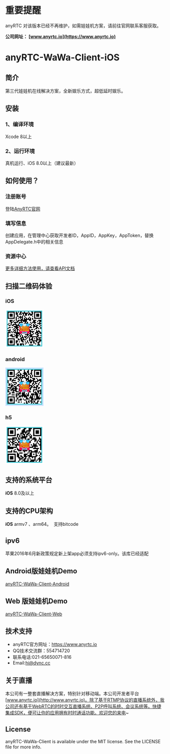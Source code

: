# 重要提醒
anyRTC 对该版本已经不再维护，如需娃娃机方案，请前往官网联系客服获取。

**公司网址： [www.anyrtc.io](https://www.anyrtc.io)**


# anyRTC-WaWa-Client-iOS

## 简介
第三代娃娃机在线解决方案，全新娱乐方式，超低延时娱乐。</br>

## 安装
### 1、编译环境
Xcode 8以上</br>

### 2、运行环境
真机运行、iOS 8.0以上（建议最新）


## 如何使用？

### 注册账号
登陆[AnyRTC官网](https://www.anyrtc.io/)

### 填写信息
创建应用，在管理中心获取开发者ID，AppID，AppKey，AppToken，替换AppDelegate.h中的相关信息

### 资源中心
[更多详细方法使用，请查看API文档](https://www.anyrtc.io/resoure)

## 扫描二维码体验

### iOS
![anyRTC_WaWaji_iOS](anyRTC_WaWaji_iOS.png)</br>
### android
![anyRTC_WaWaji_android](anyRTC_WaWaji_android.png)</br>
### h5
![anyRTC_WaWaji_h5](anyRTC_WaWaji_h5.png)</br>


## 支持的系统平台
**iOS** 8.0及以上

## 支持的CPU架构
**iOS** armv7 、arm64。  支持bitcode

## ipv6
苹果2016年6月新政策规定新上架app必须支持ipv6-only。该库已经适配

## Android版娃娃机Demo
[anyRTC-WaWa-Client-Android](https://github.com/AnyRTC/anyRTC-WaWa-Client-Android)

## Web 版娃娃机Demo
[anyRTC-WaWa-Client-Web](https://github.com/AnyRTC/anyRTC-WaWa-Client-Web)

## 技术支持
* anyRTC官方网址：https://www.anyrtc.io </br>
* QQ技术交流群：554714720 </br>
* 联系电话:021-65650071-816 </br>
* Email:hi@dync.cc </br>

## 关于直播
本公司有一整套直播解决方案，特别针对移动端。本公司开发者平台[www.anyrtc.io](http://www.anyrtc.io)。除了基于RTMP协议的直播系统外，我公司还有基于WebRTC的时时交互直播系统、P2P呼叫系统、会议系统等。快捷集成SDK，便可让你的应用拥有时时通话功能。欢迎您的来电~

## License

anyRTC-WaWa-Client is available under the MIT license. See the LICENSE file for more info.

